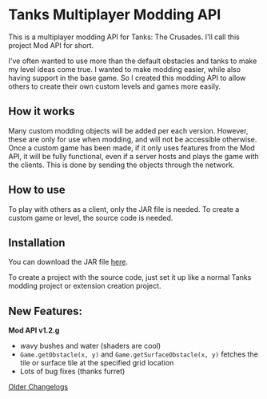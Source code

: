 # Tanks Multiplayer Modding API

This is a multiplayer modding API for Tanks: The Crusades. I'll call this project Mod API for short.

I've often wanted to use more than the default obstacles and tanks to make my level ideas come true.
I wanted to make modding easier, while also having support in the base game.
So I created this modding API to allow others to create their own custom levels and games more easily.


How it works
---
Many custom modding objects will be added per each version. However, these are only for use when modding, and will not be accessible otherwise.
Once a custom game has been made, if it only uses features from the Mod API, it will be fully functional, even if a server hosts and plays the game with the clients.
This is done by sending the objects through the network.

How to use
---

To play with others as a client, only the JAR file is needed.
To create a custom game or level, the source code is needed.

Installation
---

You can download the JAR file [here](https://onedrive.live.com/download?resid=1E1C6A69D73A57B9%21282&authkey=!ALe48JLV4FN-s9o).

To create a project with the source code, just set it up like a normal Tanks modding project or extension creation project.

New Features:
---

**Mod API v1.2.g**
- *w*a*v*y bushes and water (shaders are cool)
- `Game.getObstacle(x, y)` and `Game.getSurfaceObstacle(x, y)` fetches the tile or surface tile at the specified grid location
- Lots of bug fixes (thanks furret)

[Older Changelogs](changelog.md)